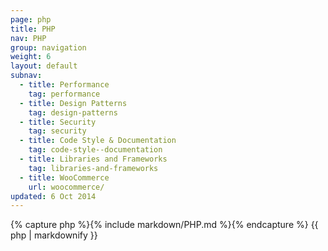 ```yaml
---
page: php
title: PHP
nav: PHP
group: navigation
weight: 6
layout: default
subnav:
  - title: Performance
    tag: performance
  - title: Design Patterns
    tag: design-patterns
  - title: Security
    tag: security
  - title: Code Style & Documentation
    tag: code-style--documentation
  - title: Libraries and Frameworks
    tag: libraries-and-frameworks
  - title: WooCommerce
    url: woocommerce/
updated: 6 Oct 2014
---
```


<div class="docs-section">
		{% capture php %}{% include markdown/PHP.md %}{% endcapture %}
		{{ php | markdownify }}
</div>